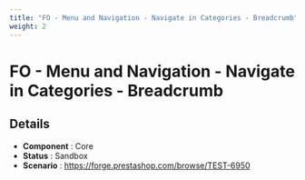 ```yaml
---
title: "FO - Menu and Navigation - Navigate in Categories - Breadcrumb"
weight: 2
---
```


# FO - Menu and Navigation - Navigate in Categories - Breadcrumb
## Details
* **Component** : Core
* **Status** : Sandbox
* **Scenario** : https://forge.prestashop.com/browse/TEST-6950

